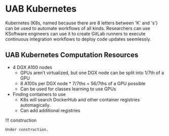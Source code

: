 # UAB Kubernetes
Kubernetes (K8s, named because there are 8 letters between 'K' and 's') can be used to automate workflows of all kinds. Researchers can use KSoftware engineers can use it to create GitLab runners to execute continuous integration workflows to deploy code updates seemlessly. 

## UAB Kubernetes Computation Resources
- 4 DGX A100 nodes
  -  GPUs aren’t virtualized, but one DGX node can be split into 1/7th of a GPU 
  -  8 A100s per DGX node * 7/7ths = 56/7ths of a GPU possible
  -  Can be used for classes learning to use GPUs
-  Finding containers to use
   - K8s will search DockerHub and other container registries automagically. 
   - Can add additional registries


<!-- markdownlint-disable MD046 -->
!!! construction

    Under construction.
<!-- markdownlint-enable MD046 -->